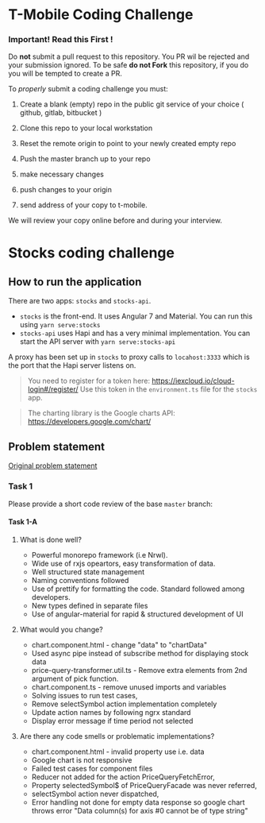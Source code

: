 # T-Mobile Coding Challenge

### Important! Read this First !

Do **not** submit a pull request to this repository.  You PR wil be rejected and your submission ignored.
To be safe **do not Fork** this repository, if you do you will be tempted to create a PR.

To _properly_ submit a coding challenge you must:

1. Create a blank (empty) repo in the public git service of your choice ( github, gitlab, bitbucket )
2. Clone this repo to your local workstation
3. Reset the remote origin to point to your newly created empty repo
4. Push the master branch up to your repo

5. make necessary changes
6. push changes to your origin
7. send address of your copy to t-mobile.

We will review your copy online before and during your interview.


# Stocks coding challenge

## How to run the application

There are two apps: `stocks` and `stocks-api`.

- `stocks` is the front-end. It uses Angular 7 and Material. You can run this using `yarn serve:stocks`
- `stocks-api` uses Hapi and has a very minimal implementation. You can start the API server with `yarn serve:stocks-api`

A proxy has been set up in `stocks` to proxy calls to `locahost:3333` which is the port that the Hapi server listens on.

> You need to register for a token here: https://iexcloud.io/cloud-login#/register/ Use this token in the `environment.ts` file for the `stocks` app.

> The charting library is the Google charts API: https://developers.google.com/chart/

## Problem statement

[Original problem statement](https://github.com/tmobile/developer-kata/blob/master/puzzles/web-api/stock-broker.md)

### Task 1

Please provide a short code review of the base `master` branch:

#### Task 1-A
1. What is done well?
	- Powerful monorepo framework (i.e Nrwl).
	- Wide use of rxjs opeartors, easy transformation of data.
	- Well structured state management
	- Naming conventions followed
	- Use of prettify for formatting the code. Standard followed among developers.
	- New types defined in separate files
	- Use of angular-material for rapid & structured development of UI
	
2. What would you change?
	- chart.component.html - change "data" to "chartData"
	- Used async pipe instead of subscribe method for displaying stock data
	- price-query-transformer.util.ts - Remove extra elements from 2nd argument of pick function.
	- chart.component.ts - remove unused imports and variables
    - Solving issues to run test cases,
	- Remove selectSymbol action implementation completely
	- Update action names by following ngrx standard
	- Display error message if time period not selected 
	
3. Are there any code smells or problematic implementations?
	- chart.component.html - invalid property use i.e. data
	- Google chart is not responsive
    - Failed test cases for component files
    - Reducer not added for the action PriceQueryFetchError,
    - Property selectedSymbol$ of PriceQueryFacade was never referred,
    - selectSymbol action never dispatched,
	- Error handling not done for empty data response so google chart throws error "Data column(s) for axis #0 cannot be of type string"


